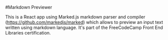 #Markdown Previewer

This is a React app using Marked.js markdown parser and compiler (https://github.com/markedjs/marked) which allows to preview an input text written using markdown language. It's part of the FreeCodeCamp Front End Libraries certification.
